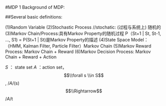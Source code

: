 #MDP 1 Background of MDP:

##Several basic definitions:

(1)Random Variable
(2)Stochastic Process  //stochatic: (过程与系统上) 随机的
(3)Markov Chain/Process:具有Markov Property的随机过程  P（St+1 | St, St-1, ..., S1) = P(St+1 | St)是Markov Property的描述
(4)State Space Model：（HMM, Kalman Filter, Particle Filter）Markov Chain
(5)Markov Reward Process: Markov Chain + Reward
(6)Markov Decision Process: Markov Chain + Reward + Action

*S* ： state set 
*A* ：action set， $$\\forall s \\in S$$, /*A*/(s) $$\\Rightarrow$$ /*A*/t
